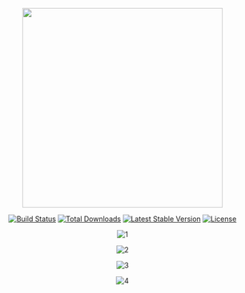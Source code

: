 <p align="center"><img src="https://res.cloudinary.com/dtfbvvkyp/image/upload/v1566331377/laravel-logolockup-cmyk-red.svg" width="400"></p>

<p align="center">
<a href="https://travis-ci.org/laravel/framework"><img src="https://travis-ci.org/laravel/framework.svg" alt="Build Status"></a>
<a href="https://packagist.org/packages/laravel/framework"><img src="https://poser.pugx.org/laravel/framework/d/total.svg" alt="Total Downloads"></a>
<a href="https://packagist.org/packages/laravel/framework"><img src="https://poser.pugx.org/laravel/framework/v/stable.svg" alt="Latest Stable Version"></a>
<a href="https://packagist.org/packages/laravel/framework"><img src="https://poser.pugx.org/laravel/framework/license.svg" alt="License"></a>
</p>

<p align="center"><img src="https://s1.ax1x.com/2020/10/20/B9SxHA.png" alt="1" border="0"></p>
<p align="center"><img src="https://s1.ax1x.com/2020/10/20/B9SLcD.png" alt="2" border="0"></p>
<p align="center"><img src="https://s1.ax1x.com/2020/10/20/B9SjnH.png" alt="3" border="0"></p>
<p align="center"><img src="https://s1.ax1x.com/2020/10/20/B9SOje.png" alt="4" border="0"></p>
